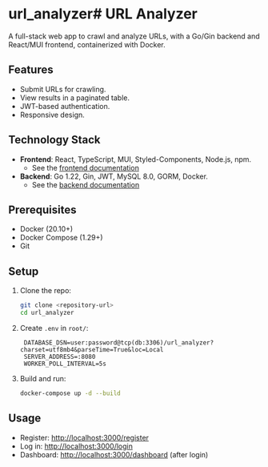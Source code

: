 # url_analyzer# URL Analyzer

A full-stack web app to crawl and analyze URLs, with a Go/Gin backend and React/MUI frontend, containerized with Docker.

## Features
- Submit URLs for crawling.
- View results in a paginated table.
- JWT-based authentication.
- Responsive design.

## Technology Stack
- **Frontend**: React, TypeScript, MUI, Styled-Components, Node.js, npm.
    - See the [frontend documentation](./crawler-frontend/README.md)
- **Backend**: Go 1.22, Gin, JWT, MySQL 8.0, GORM, Docker.
    - See the [backend documentation](./backend/README.md)

## Prerequisites
- Docker (20.10+)
- Docker Compose (1.29+)
- Git

## Setup
1. Clone the repo:
   ```bash
   git clone <repository-url>
   cd url_analyzer
   ```
2. Create `.env` in `root/`:
   ```env
    DATABASE_DSN=user:password@tcp(db:3306)/url_analyzer?charset=utf8mb4&parseTime=True&loc=Local
    SERVER_ADDRESS=:8080
    WORKER_POLL_INTERVAL=5s
   ```
3. Build and run:
   ```bash
   docker-compose up -d --build
   ```

## Usage
- Register: [http://localhost:3000/register](http://localhost:3000/register)
- Log in: [http://localhost:3000/login](http://localhost:3000/login)
- Dashboard: [http://localhost:3000/dashboard](http://localhost:3000/dashboard) (after login)

